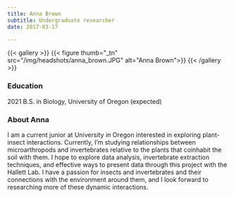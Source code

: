 ```yaml
---
title: Anna Brown
subtitle: Undergraduate researcher
date: 2017-03-17

---
```


{{< gallery >}}
  {{< figure thumb="_tn" src="/img/headshots/anna_brown.JPG" alt="Anna Brown">}}
{{< /gallery >}}

<!--more-->
### Education
2021 B.S. in Biology, University of Oregon (expected)

### About Anna
I am a current junior at University in Oregon interested in exploring plant-insect interactions. Currently, I’m studying relationships between microarthropods and invertebrates relative to the plants that coinhabit the soil with them. I hope to explore data analysis, invertebrate extraction techniques, and effective ways to present data through this project with the Hallett Lab. I have a passion for insects and invertebrates and their connections with the environment around them, and I look forward to researching more of these dynamic interactions.